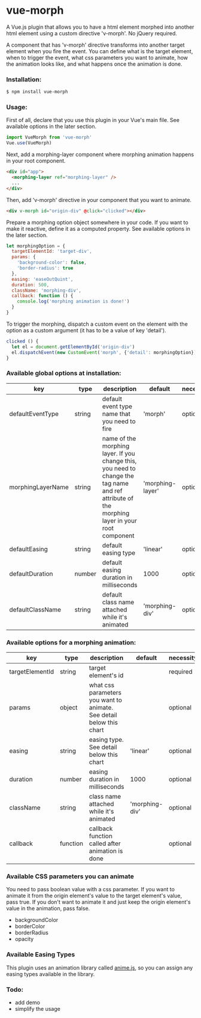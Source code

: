 # vue-morph
A Vue.js plugin that allows you to have a html element morphed into another html element using a custom directive 'v-morph'. No jQuery required.

A component that has 'v-morph' directive transforms into another target element when you fire the event. You can define what is the target element, when to trigger the event, what css parameters you want to animate, how the animation looks like, and what happens once the animation is done.

### Installation:
```sh
$ npm install vue-morph
```

### Usage:
First of all, declare that you use this plugin in your Vue's main file.
See available options in the later section.
```javascript
import VueMorph from 'vue-morph'
Vue.use(VueMorph)
```

Next, add a morphing-layer component where morphing animation happens in your root component.
```html
<div id="app">
  <morphing-layer ref="morphing-layer" />
  ...
</div>
```

Then, add 'v-morph' directive in your component that you want to animate.
```html
<div v-morph id="origin-div" @click="clicked"></div>
```

Prepare a morphing option object somewhere in your code. If you want to make it reactive, define it as a computed property.
See available options in the later section.
```javascript
let morphingOption = {
  targetElementId: 'target-div',
  params: {
    'background-color': false,
    'border-radius': true
  },
  easing: 'easeOutQuint',
  duration: 500,
  className: 'morphing-div',
  callback: function () {
    console.log('morphing animation is done!')
  }
}
```

To trigger the morphing, dispatch a custom event on the element with the option as a custom argument (it has to be a value of key 'detail').
```javascript
clicked () {
  let el = document.getElementById('origin-div')
  el.dispatchEvent(new CustomEvent('morph', {'detail': morphingOption}))
}
```

### Available global options at installation:
| key | type | description | default | necessity |
| ------ | ------ | ------ | ------ | ------ |
| defaultEventType | string | default event type name that you need to fire | 'morph' | optional |
| morphingLayerName | string | name of the morphing layer. If you change this, you need to change the tag name and ref attribute of the morphing layer in your root component | 'morphing-layer' | optional |
| defaultEasing | string | default easing type | 'linear' | optional |
| defaultDuration | number | default easing duration in milliseconds | 1000 | optional |
| defaultClassName | string | default class name attached while it's animated | 'morphing-div' | optional |

### Available options for a morphing animation:
| key | type | description | default | necessity |
| ------ | ------ | ------ | ------ | ------ |
| targetElementId | string | target element's id | | required |
| params | object | what css parameters you want to animate. See detail below this chart | | optional |
| easing | string | easing type. See detail below this chart | 'linear' | optional |
| duration | number | easing duration in milliseconds | 1000 | optional |
| className | string | class name attached while it's animated | 'morphing-div' | optional |
| callback | function | callback function called after animation is done | | optional |

### Available CSS parameters you can animate
You need to pass boolean value with a css parameter. If you want to animate it from the origin element's value to the target element's value, pass true. If you don't want to animate it and just keep the origin element's value in the animation, pass false.
- backgroundColor
- borderColor
- borderRadius
- opacity

### Available Easing Types
This plugin uses an animation library called [anime.js](http://animejs.com/), so you can assign any easing types available in the library.

### Todo:
- add demo
- simplify the usage
